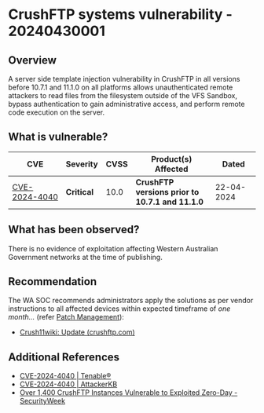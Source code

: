 # CrushFTP systems vulnerability  - 20240430001

## Overview

A server side template injection vulnerability in CrushFTP in all versions before 10.7.1 and 11.1.0 on all platforms allows unauthenticated remote attackers to read files from the filesystem outside of the VFS Sandbox, bypass authentication to gain administrative access, and perform remote code execution on the server.

## What is vulnerable?

| CVE    | Severity     | CVSS | Product(s) Affected | Dated |
| ------ | ------------ | ---- | ------------------- | ----- |
| [CVE-2024-4040](<https://nvd.nist.gov/vuln/detail/CVE-2024-4040>) | **Critical** | 10.0  | **CrushFTP versions prior to <br>10.7.1 and 11.1.0** |   22-04-2024    |

## What has been observed?

There is no evidence of exploitation affecting Western Australian Government networks at the time of publishing.

## Recommendation

The WA SOC recommends administrators apply the solutions as per vendor instructions to all affected devices within expected timeframe of *one month...* (refer [Patch Management](../guidelines/patch-management.md)):

- [Crush11wiki: Update (crushftp.com)](https://www.crushftp.com/crush11wiki/Wiki.jsp?page=Update)

## Additional References

- [CVE-2024-4040 | Tenable®](https://www.tenable.com/cve/CVE-2024-4040)
- [CVE-2024-4040 | AttackerKB](https://attackerkb.com/topics/20oYjlmfXa/cve-2024-4040/rapid7-analysis)
- [Over 1,400 CrushFTP Instances Vulnerable to Exploited Zero-Day - SecurityWeek](https://www.securityweek.com/over-1400-crushftp-instances-vulnerable-to-exploited-zero-day/)
